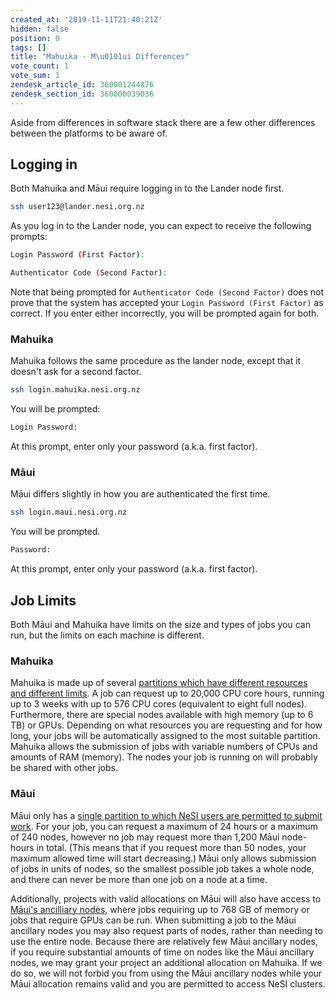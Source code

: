 ```yaml
---
created_at: '2019-11-11T21:40:21Z'
hidden: false
position: 0
tags: []
title: "Mahuika - M\u0101ui Differences"
vote_count: 1
vote_sum: 1
zendesk_article_id: 360001244876
zendesk_section_id: 360000039036
---
```


Aside from differences in software stack there are a few other
differences between the platforms to be aware of.

## Logging in

Both Mahuika and Māui require logging in to the Lander node first.

```sh
ssh user123@lander.nesi.org.nz
```

As you log in to the Lander node, you can expect to receive the
following prompts:

```sh
Login Password (First Factor):
```

```sh
Authenticator Code (Second Factor):
```

Note that being prompted for `Authenticator Code (Second Factor)` does
not prove that the system has accepted your
`Login Password (First Factor)` as correct. If you enter either
incorrectly, you will be prompted again for both.

### Mahuika

Mahuika follows the same procedure as the lander node, except that it
doesn't ask for a second factor.

```sh
ssh login.mahuika.nesi.org.nz
```

You will be prompted:

```sh
Login Password:
```

At this prompt, enter only your password (a.k.a. first factor).

### Māui

Māui differs slightly in how you are authenticated the first time.

```sh
ssh login.maui.nesi.org.nz
```

You will be prompted.

```sh
Password:
```

At this prompt, enter only your password (a.k.a. first factor).

## Job Limits

Both Māui and Mahuika have limits on the size and types of jobs you can
run, but the limits on each machine is different.

### Mahuika

Mahuika is made up of several [partitions which have different resources
and different
limits](../../Scientific_Computing/Running_Jobs_on_Maui_and_Mahuika/Mahuika_Slurm_Partitions.md).
A job can request up to 20,000 CPU core hours, running up to 3 weeks
with up to 576 CPU cores (equivalent to eight full nodes). Furthermore,
there are special nodes available with high memory (up to 6 TB) or GPUs.
Depending on what resources you are requesting and for how long, your
jobs will be automatically assigned to the most suitable partition.
Mahuika allows the submission of jobs with variable numbers of CPUs and
amounts of RAM (memory). The nodes your job is running on will probably
be shared with other jobs.

### Māui

Māui only has a [single partition to which NeSI users are permitted to
submit
work](../../Scientific_Computing/Running_Jobs_on_Maui_and_Mahuika/Maui_Slurm_Partitions.md).
For your job, you can request a maximum of 24 hours or a maximum of 240
nodes, however no job may request more than 1,200 Māui node-hours in
total. (This means that if you request more than 50 nodes, your maximum
allowed time will start decreasing.) Māui only allows submission of jobs
in units of nodes, so the smallest possible job takes a whole node, and
there can never be more than one job on a node at a time.

Additionally, projects with valid allocations on Māui will also have
access to [Māui's ancilliary
nodes,](../../Scientific_Computing/The_NeSI_High_Performance_Computers/Maui_Ancillary.md)
where jobs requiring up to 768 GB of memory or jobs that require GPUs
can be run. When submitting a job to the Māui ancillary nodes you may
also request parts of nodes, rather than needing to use the entire node.
Because there are relatively few Māui ancillary nodes, if you require
substantial amounts of time on nodes like the Māui ancillary nodes, we
may grant your project an additional allocation on Mahuika. If we do so,
we will not forbid you from using the Māui ancillary nodes while your
Māui allocation remains valid and you are permitted to access NeSI
clusters.
